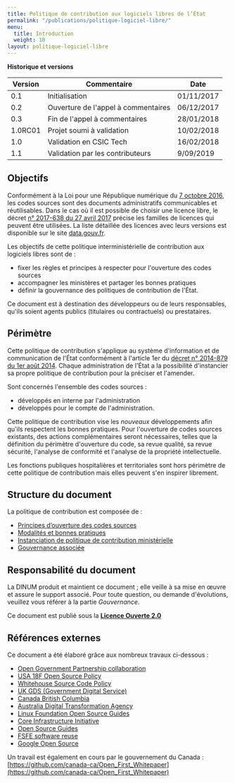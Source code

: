 ```yaml
---
title: Politique de contribution aux logiciels libres de l’État
permalink: "/publications/politique-logiciel-libre/"
menu:
  title: Introduction
  weight: 10
layout: politique-logiciel-libre
---
```


__Historique et versions__

| Version  | Commentaire                                       | Date         |
| -------- | ------------------------------------------------- | ------------ |
| 0.1      | Initialisation                                    | 01/11/2017   |
| 0.2      | Ouverture de l'appel à commentaires               | 06/12/2017   |
| 0.3      | Fin de l'appel à commentaires                     | 28/01/2018   |
| 1.0RC01  | Projet soumi à validation                         | 10/02/2018   |
| 1.0      | Validation en CSIC Tech                           | 16/02/2018   |
| 1.1      | Validation par les contributeurs                  | 9/09/2019    |

## Objectifs

Conformément à la Loi pour une République numérique du [7 octobre 2016][LoiRepNum link], les codes sources sont des documents administratifs communicables et réutilisables. Dans le cas où il est possible de choisir une licence libre, le décret [n° 2017-638 du 27 avril 2017][DecretLicences link] précise les familles de licences qui peuvent être utilisées. La liste détaillée des licences avec leurs versions est disponible sur le site [data.gouv.fr][Licenses link].

Les objectifs de cette politique interministérielle de contribution aux logiciels libres sont de :

 * fixer les règles et principes à respecter pour l'ouverture des codes sources
 * accompagner les ministères et partager les bonnes pratiques 
 * définir la gouvernance des politiques de contribution de l'État.

Ce document est à destination des développeurs ou de leurs responsables, qu'ils soient agents publics (titulaires ou contractuels) ou prestataires.

## Périmètre

Cette politique de contribution s'applique au système d'information et de communication de l'État conformément à l'article 1er du [décret n° 2014-879 du 1er août 2014][DecretDINUM link]. Chaque administration de l'État a la possibilité d'instancier sa propre politique de contribution pour la préciser et l'amender.

Sont concernés l'ensemble des codes sources :

 *  développés en interne par l'administration
 *  développés pour le compte de l'administration.

Cette politique de contribution vise les *nouveaux* développements afin qu'ils respectent les bonnes pratiques. Pour l'ouverture de codes sources existants, des actions complémentaires seront nécessaires, telles que la définition du périmètre d'ouverture du code, sa revue qualité, sa revue sécurité, l'analyse de conformité et l'analyse de la propriété intellectuelle.

Les fonctions publiques hospitalières et territoriales sont hors périmètre de cette politique de contribution mais elles peuvent s'en inspirer librement.

## Structure du document

La politique de contribution est composée de :

 * [Principes d’ouverture des codes sources](ouverture)
 * [Modalités et bonnes pratiques](pratique)
 * [Instanciation de politique de contribution ministérielle](instanciation)
 * [Gouvernance associée](gouvernance)

## Responsabilité du document

La DINUM produit et maintient ce document ; elle veille à sa mise en œuvre et assure le support associé. Pour toute question, ou demande d'évolutions, veuillez vous référer à la partie *Gouvernance*.

Ce document est publié sous la [**Licence Ouverte 2.0**][LO link]

## Références externes

Ce document a été élaboré grâce aux nombreux travaux ci-dessous :

 * [Open Government Partnership collaboration](https://github.com/DISIC/foss-contrib-policy-template)
 * [USA 18F Open Source Policy](https://github.com/18F/open-source-policy/blob/master/CONTRIBUTING.md)
 * [Whitehouse Source Code Policy](https://sourcecode.cio.gov)
 * [UK GDS (Government Digital Service)](http://gds-operations.github.io/guidelines/)
 * [Canada British Columbia](https://github.com/bcgov/BC-Policy-Framework-For-GitHub)
 * [Australia Digital Transformation Agency](https://www.dta.gov.au/standard/8-make-source-code-open/)
 * [Linux Foundation Open Source Guides](https://www.linuxfoundation.org/resources/open-source-guides/)
 * [Core Infrastructure Initiative](https://bestpractices.coreinfrastructure.org)
 * [Open Source Guides](https://opensource.guide)
 * [FSFE software reuse](https://reuse.software)
 * [Google Open Source](http://opensource.google.com)

Un travail est également en cours par le gouvernement du Canada : [https://github.com/canada-ca/Open_First_Whitepaper](https://github.com/canada-ca/Open_First_Whitepaper)

[Logo LO]: https://www.etalab.gouv.fr/wp-content/uploads/2011/10/licence-ouverte-open-licence.gif
[LO link]: https://github.com/DISIC/politique-de-contribution-open-source/raw/master/LICENSE.pdf
[LoiRepNum link]: https://www.legifrance.gouv.fr/affichTexte.do;jsessionid=6E9C9BD1F4AAF6E6FD525E8FE902A615.tplgfr26s_2?cidTexte=JORFTEXT000033202746&categorieLien=id
[DecretDINUM link]:  https://www.legifrance.gouv.fr/affichTexte.do;jsessionid=6E9C9BD1F4AAF6E6FD525E8FE902A615.tplgfr26s_2?cidTexte=JORFTEXT000029337021&idArticle=&dateTexte=20171101
[DecretLicences link]: https://www.legifrance.gouv.fr/affichTexte.do?cidTexte=JORFTEXT000034502557&categorieLien=id
[Licenses link]: https://www.data.gouv.fr/fr/licences
